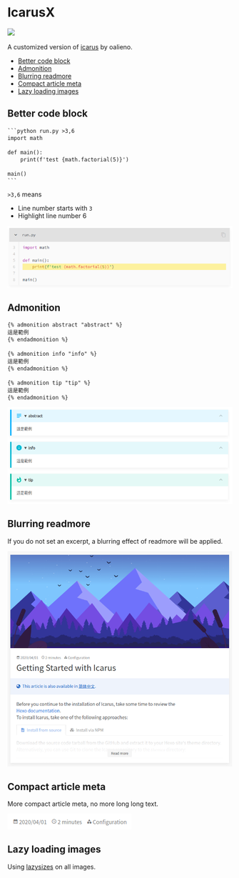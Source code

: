 # IcarusX

![](https://img.shields.io/badge/version-5.0.0--rc.1-blue?style=for-the-badge)

A customized version of [icarus](https://github.com/ppoffice/hexo-theme-icarus) by oalieno.

- [Better code block](#better-code-block)
- [Admonition](#admonition)
- [Blurring readmore](#blurring-readmore)
- [Compact article meta](#compact-article-meta)
- [Lazy loading images](#lazy-loading-images)

## Better code block

~~~
```python run.py >3,6
import math

def main():
    print(f'test {math.factorial(5)}')

main()
```
~~~

`>3,6` means
* Line number starts with `3`
* Highlight line number 6

![](/screenshots/codeblock.png)

## Admonition

```
{% admonition abstract "abstract" %}
這是範例
{% endadmonition %}

{% admonition info "info" %}
這是範例
{% endadmonition %}

{% admonition tip "tip" %}
這是範例
{% endadmonition %}
```

![](/screenshots/admonition.png)

## Blurring readmore

If you do not set an excerpt, a blurring effect of readmore will be applied.

![](/screenshots/readmore.png)

## Compact article meta

More compact article meta, no more long long text.

![](/screenshots/meta.png)

## Lazy loading images

Using [lazysizes](https://github.com/aFarkas/lazysizes) on all images.
